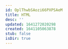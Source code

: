 ```yaml
---
id: OplThwbSAozi66PXPSAeM
title: HTML
desc: ''
updated: 1641272020298
created: 1641105063878
stub: false
isDir: true
---
```




